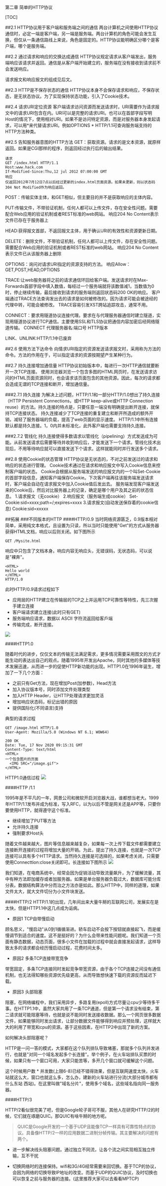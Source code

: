 第二章 简单的HTTP协议

[TOC]

##2.1 HTTP协议用于客户端和服务端之间的通信
两台计算机之间使用HTTP协议通信时，必定一端是客户端，另一端是服务端。两台计算机的角色可能会发生互换，但仅从一条通信路线上来说，角色是固定的。HTTP协议能明确区分哪个是客户端，哪个是服务端。

##2.2 通过请求和响应的交换达成通信
HTTP协议规定请求从客户端发出，服务端响应该请求并返回。通信是从客户端开始建立的，服务端在没有接收到请求前不会发送响应。

请求报文和响应报文的组成见后文。

##2.3 HTTP是不保存状态的通信
HTTP协议本身不会保存请求和响应，不保存状态，是无状态协议。为了实现保持状态功能，引入了Cookie技术。

##2.4 请求URI定位资源
客户端请求访问资源而发送请求时，URI需要作为请求报文中的请求URI包含在内。URI可以是完整的请求URI。也可以在首部字段写明Host的情况下，使用相对URI。如果不是访问特定资源，而是对服务器本身发起请求，可以用*来代替请求URI。例如OPTIONS * HTTP/1.1可查询服务端支持的HTTP方法种类。

##2.5 告知服务器意图的HTTP方法
GET：获取资源。请求的是文本资源，就原样返回。如果是CGI那样的程序，则返回经过执行后的输出结果。
```
请求
GET /index.html HTTP/1.1
Host:www.hack.com
If-Modified-Since:Thu,12 jul 2012 07:00:00 GMT
响应
仅返回2012年7月12日7点以后经过更新的index.html页面资源。如果未更新，则以状态码304 Not Modified作为响应返回。
```
POST：传输实体主体，和GET相似，但主要目的并不是获取响应的主体内容。

PUT:传输文件，不带验证机制，任何人都可以上传文件，存在安全性问题。需要配合Web应用的验证机制或者REST标准的web网站。
响应204 No Content表示文件已存在于服务器上

HEAD:获得报文首部，不返回报文主体，用于确认URI的有效性和资源更新日期。

DELETE：删除文件，不带验证机制，任何人都可以上传文件，存在安全性问题。需要配合Web应用的验证机制或者REST标准的web网站。
响应204 No Content表示文件已从该服务器上删除

OPTIONS：询问对请求URI指定的资源支持的方法。
响应Allow：GET,POST,HEAD,OPTIONS

TRACE:让web服务器将之前的请求通信环回给客户端。发送请求时在Max-Forwards首部字段中填入数值，每经过一个服务端就将该数值减1，当数值为0时，停止继续传输，最后接收到请求的服务端则返回状态码200 OK的响应。
客户端通过TRACE方法查询发出去的请求是如何被修改的。因为请求可能会被途经的代理中转，可能会被修改。
TRACE容易引发XST跨站追踪攻击，通常不用。

CONNECT：要求用隧道协议连接代理。要求在与代理服务器通信时建立隧道，实现用隧道协议进行TCP通信。主要使用SSL和TLS协议把通信内容加密后经网络隧道传输。
CONNECT 代理服务器名:端口号 HTTP版本

LINK、UNLINK:HTTP/1.1中已废弃

##2.6 使用方法下达命令
向情求URI指定的资源发送请求报文时，采用称为方法的命令。方法的作用在于，可以指定请求的资源按期望产生某种行为。

##2.7 持久连接增加通信量
HTTP协议初始版本中，每进行一次HTTP通信就要断开一次TCP连接。
使用浏览器浏览一个包含多图的HTML网页时，在发送请求访问的HTML页面资源同时，也会请求该页面包含的其他资源。因此，每次的请求都会造成无谓的TCP连接和断开，增加通信量。

###2.7.1 持久连接
为解决上述问题，HTTP/1.1和一部分HTTP/1.0想出了持久连接（HTTP Persistent Connections，或HTTP keep-alive或HTTP Connection reuse）的方法。持久连接的特点是，只要任意一端没有明确提出断开连接，就保持TCP连接状态。
持久连接减少了TCP连接的重复建立和断开所造成的额外开销，减轻了服务器端的负载，提高了web页面的显示速度。
HTTP/1.1中所有连接默认都是持久连接。1，0内并未标准化，此外客户端也需要支持持久连接。

###2.7.2 管线化
持久连接使得多数请求以管线化（pipelining）方式发送成为可能。从前发送请求后需要等待并收到响应后，才能发送下一个请求。管线化技术出现后，不用等待响应就可以直接发送下个请求。这样就能同时并行发送多个请求。

##2.8 使用Cookie的状态管理
HTTP协议是无状态的，不对之前发送过的请求和响应的状态进行管理。
Cookie技术通过在请求和响应报文中写入Cookie信息来控制客户端的状态。
Cookie会根据从服务端发送的响应报文内的一个叫Set-Cookie的首部字段信息，通知客户端保存Cookie。下次客户端再往该服务端发送请求时，客户端会自动在请求报文中加入Cookie值后发出去。
服务端发现客户端发送来的Cookie后，然后对比服务器上的记录，确定是哪个用户及其之前的状态信息。
1.请求报文（无cookie）
2.响应报文（服务端生成cookie）
Set-Cookie:sid=xxxx;path=/;expires=xxxx
3.请求报文(自动发送保存着的cookie信息)
Cookie:sid=xxxxx

##拓展
###不同版本的HTTP
####HTTP/0.9
当时网络资源匮乏，0.9版本相对简单，采用纯文本格式，且设置为只读，所以当时只能使用"Get"的方式从服务器获得HTML文档，响应以后则关闭。如下图所示
```
GET /Mysite.html
```
响应中只包含了文档本身。响应内容无响应头，无错误码，无状态码，可以说是"裸奔"。
```
<HTML>
Hello world
</HTML>
HTTP/1.0
```
此时HTTP/0.9请求过程如下
* 应用层的HTTP建立在传输层的TCP之上并运用TCP可靠性等特性，先三次握手建立连接
* 客户端请求建立连接(此时只有GET)
* 服务端响应请求，数据以 ASCII 字符流返回给客戶端
* 传输完成，断开连接。

![](https://imgconvert.csdnimg.cn/aHR0cHM6Ly9tbWJpei5xcGljLmNuL21tYml6X3BuZy9OZHNkb3Vad2ljYWN1Z1BnUHV4Q2dMVVRmOUVyTTB4cGFoNFNDY0J4NmRLaFhTY2NKYVI0VW1qeG96M0ZTaktubjNaUmhVaWJIdmlhV2NncXg5ckRwWlNWQS82NDA?x-oss-process=image/format,png)

####HTTP1.0

随着时代的进步，仅仅文本的传输无法满足需求，更多情况需要采用图文的方式才能生动的表达出自己的观点。随着1995年开发出Apache，同时其他的多媒体等技术发展迅速，从而进一步的促使HTTP新功能的出现。HTTP1.0在1996年诞生，增加了一下几个方面：
* 之前只有Get方法，现在增加Post(加参数)，Head方法
* 加入协议版本号，同时添加文件处理类型
* 加入HTTP Header，让HTTP处理请求更加灵活
* 增加响应状态码，标记出错的原因
* 提供国际化(不同语言)支持

典型的请求过程
```
GET /image.html HTTP/1.0
User-Agent: Mozilla/5.0 (Windows NT 6.1; WOW64)
 
200 OK
Date: Tue, 17 Nov 2020 09:15:31 GMT
Content-Type: text/html
<HTML> 
一个包含图片的页面
  <IMG SRC="/image.gif">
</HTML>
```
HTTP1.0通信过程
![](https://imgconvert.csdnimg.cn/aHR0cHM6Ly9tbWJpei5xcGljLmNuL21tYml6X3BuZy9OZHNkb3Vad2ljYWN1Z1BnUHV4Q2dMVVRmOUVyTTB4cGE5bWdwU0tVV1NRaWFHaWNDeVN1WXpkV25KdkNreTU1dGtXaWJLaWN0bXQ4ZjkzTUNtM0Z2VG1jVU9BLzY0MA?x-oss-process=image/format,png)

####HTTP /1.1

1995年是不平凡的一年，网景公司和微软开启浏览器大战，谁都想当老大。1999年HTTP/1.1发布并成为标准，写入RFC，以为以后不管是网关还是APP等，只要你要使用HTTP，就得遵守这个标准。
* 继续增加了PUT等方法
* 允许持久连接
* 强制要求Host头

随着文件越来越大，图片等信息越来越复杂，如果每一次上传下载文件都需要建立连接断开连接的过程将增加大量的开销。为此，提出了持久连接，也就是一次TCP连接可以具有多个HTTP请求。当然持久连接是可选择的，如果考虑关闭，只需要使用Connecttion:close关闭即可。长连接如下图所示
![](https://imgconvert.csdnimg.cn/aHR0cHM6Ly9tbWJpei5xcGljLmNuL21tYml6X3BuZy9OZHNkb3Vad2ljYWN1Z1BnUHV4Q2dMVVRmOUVyTTB4cGFJV0kycmljRFlLTzBEN0RHT2hwZ0MzSVpLdk1GNGpGemliMVFieUljVVFocU90a3lNYmYwMHNVUS82NDA?x-oss-process=image/format,png)

我们知道，在电商系统中，经常会因为促销活动导致流量飙升，为了缓解流量，其中有种方法即加缓存或者加服务器。如果是单台服务器负载过大，数据库可能分库分表。数据结构算法中分而治之方法亦是如此。那么HTTP中，同样的道理，如果文件太大，就大文件切分为小文件块发送。

####HTTP/2
HTTP/1.1的出现，几年间出来大量牛掰的互联网公司，发展实在是太快，但是HTTP1.1中这几点成为诟病。

* 原因1 TCP自带慢启动

顾名思义，"慢启动"从0到1循循渐进。轿车启动不会按下按钮就直接起飞，而是缓慢调节到适合的速度。这不是挺好的？为什么会带来性能问题呢。我们知道一个页面有静态数据，动态页面，很多小文件在加载的过程中就会直接发起请求，这样导致太多的请求都会经历慢启动过程，花费时间太多。

* 原因2 多条TCP连接带宽竞争

带宽固定，多条TCP连接同时发起竞争带宽资源，由于各个TCP连接之间没有通信机制，也无法得知哪些资源优先级更高，从而导致想快速下载的资源反而延迟下载。

* 原因3 头部阻塞

阻塞，在网络编程中，我们采用异步，多路复用(epoll)方式尽量让cpu少等待多干事。在HTTP1.1中，虽然大家共用了一条TCP通道，但是第一个请求没有结束，第二请求就可能阻塞等待，也就是说不能同时发送接收数据。那么一个网页很多数据文件，如果能够同时发出请求，让部分数据文件能够得到响应并预处理，这样就大大的利用了带宽和cpu的资源。基于这些因素，在HTTP2中出现了新的方案。

如何解决头部阻塞呢？

HTTP是一问一答的模式，大家都在这个队列排队导致堵塞，那就多个队列并发进行，也就是"对同一个域名发起多个长连接"。举个例子，在火车站排队买票的时候，如果只有一个窗口可用，大家只能苦等，多开几个窗口就可缓解这个问题。

这个时候用户数 * 并发数(上限6-8)已经不错得效果，但是互联网速度太快，火车站就这么大，窗口也就这么多，怎么办，建新的火车站进行分流(大部分城市都有什么东站 西站)。在这里叫做"域名分片"，使用多个域名，这些域名指向同一服务器。

####HTTP/3

HTTP/2看似很完美了吧，但是Google轮子哥可不服，其他人在研究HTTP/2的时候，它们就在琢磨QUIC。那QUIC有啥牛掰的地方呢。
>QUIC是Google开发的一个基于UDP且能像TCP一样具有可靠性特点的协议。具备像HTTP/2一样的应用数据二进制分帧传输。其主要解决的问题有两个。

* 进一步解决线头阻塞问题。通过独立不同流，让各个流之间实现相互独立传输，互不干扰

* 切换网络时的连接保持。wifi和3G/4G经常需要来回切换。基于TCP的协议，会因为网络的切换导致IP地址的改变。而基于UDP的QUIC协议，及时切换也可以恢复之前与服务器的连接。(这里推荐大家可以去看看MPTCP)

 
